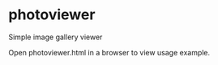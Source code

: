 # photoviewer
Simple image gallery viewer

Open photoviewer.html in a browser to view usage example.
